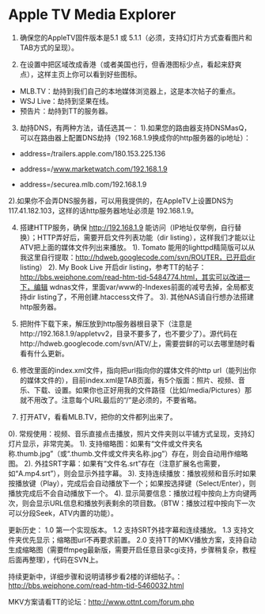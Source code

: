 Apple TV Media Explorer
=====


1. 确保您的AppleTV固件版本是5.1 或 5.1.1（必须，支持幻灯片方式查看图片和TAB方式的呈现）。

2. 在设置中把区域改成香港（或者美国也行，但香港图标少点，看起来舒爽点），这样主页上你可以看到好些图标。
* MLB.TV：劫持到我们自己的本地媒体浏览器上，这是本次帖子的重点。
* WSJ Live：劫持到坚果在线。
* 预告片：劫持到TT的服务器。

3. 劫持DNS，有两种方法，请任选其一：
1).如果您的路由器支持DNSMasQ，可以在路由器上配置DNS劫持（192.168.1.9换成你的http服务器的ip地址）：

* address=/trailers.apple.com/180.153.225.136

* address=/www.marketwatch.com/192.168.1.9

* address=/securea.mlb.com/192.168.1.9

2).如果你不会弄DNS服务器，可以用我提供的，在AppleTV上设置DNS为117.41.182.103，这样的话http服务器地址必须是 192.168.1.9。

4. 搭建HTTP服务，确保 http://192.168.1.9 能访问（IP地址仅举例，自行替换）；HTTP弄好后，需要开启文件列表功能（dir listing），这样我们才能以让ATV把上面的媒体文件列出来播放。
1). Tomato 能用的lighttpd精简版可以从我这里自行提取：http://hdweb.googlecode.com/svn/ROUTER，已开启dir listing）
2). My Book Live 开启dir listing，参考TT的帖子：http://bbs.weiphone.com/read-htm-tid-5484774.html，其实可以改进一下，编辑 wdnas文件，里面var/www的-Indexes前面的减号去掉，全局都支持dir listing了，不用创建.htaccess文件了。
3). 其他NAS请自行想办法搭建http服务器。

5. 把附件下载下来，解压放到http服务器根目录下（注意是http://192.168.1.9/appletvv2，目录不要多了，也不要少了）。源代码在http://hdweb.googlecode.com/svn/ATV/上，需要尝鲜的可以去哪里随时看看有什么更新。

6. 修改里面的index.xml文件，指向把url指向你的媒体文件的http url（能列出你的媒体文件的），目前index.xml是TAB页面，有5个版面：照片、视频、音乐、下载、设置。如果你也正好用我的文件路径（比如/media/Pictures）那就不用改了。注意每个URL最后的“/”是必须的，不要省略。

7. 打开ATV，看看MLB.TV，把你的文件都列出来了。

0). 常规使用：视频、音乐直接点击播放，照片文件夹则以平铺方式呈现，支持幻灯片显示，非常完美。
1). 支持缩略图：如果有“文件或文件夹名称.thumb.jpg”（或“.thumb.文件或文件夹名称.jpg”）存在，则会自动用作缩略图。
2). 外挂SRT字幕：如果有“文件名.srt”存在（注意扩展名也需要，如“A.mp4.srt”），则会显示外挂字幕。
3). 支持连续播放：播放视频和音乐时如果按播放键（Play），完成后会自动播放下一个；如果按选择键（Select/Enter），则播放完成后不会自动播放下一个。
4). 显示简要信息：播放过程中按向上方向键两次，则会显示URL信息和播放列表剩余的项目数。（BTW：播放过程中按向下一次可以分段Seek，ATV内置的功能）。

 

更新历史：
  1.0  第一个实现版本。
  1.2  支持SRT外挂字幕和连续播放。
  1.3  支持文件夹优先显示；缩略图url不再要求前置。
  2.0 支持TT的MKV播放方案，支持自动生成缩略图（需要ffmpeg最新版，需要开启任意目录cgi支持，步骤稍复杂，教程后面再整理），代码在SVN上。


持续更新中，详细步骤和说明请移步看2楼的详细帖子。：http://bbs.weiphone.com/read-htm-tid-5460032.html

MKV方案请看TT的论坛：http://www.ottnt.com/forum.php
